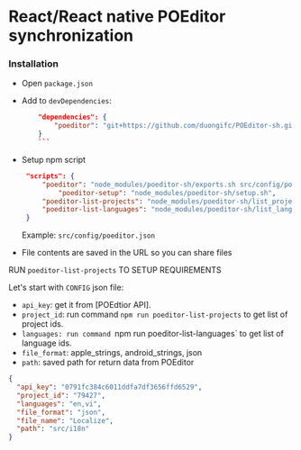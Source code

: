 # React/React native POEditor synchronization

### Installation

 * Open `package.json`
 * Add to `devDependencies`:
	```json
		"dependencies": {
			"poeditor": "git+https://github.com/duongifc/POEditor-sh.git"
		}
    	```
	
 * Setup npm script
 
   ```json
   	"scripts": {
		"poeditor": "node_modules/poeditor-sh/exports.sh src/config/poeditor.json",
    		"poeditor-setup": "node_modules/poeditor-sh/setup.sh",
		"poeditor-list-projects": "node_modules/poeditor-sh/list_projects.sh src/config/poeditor.json",
		"poeditor-list-languages": "node_modules/poeditor-sh/list_languages.sh src/config/poeditor.json"
	}
   ```
   Example: `src/config/poeditor.json`
 * File contents are saved in the URL so you can share files

RUN `poeditor-list-projects` TO SETUP REQUIREMENTS

Let's start with `CONFIG` json file:
* `api_key`: get it from [POEdtior API].
* `project_id`: run command `npm run poeditor-list-projects` to get list of project ids.
* `languages: run command `npm run poeditor-list-languages` to get list of language ids.
* `file_format`: apple_strings, android_strings, json
* `path`: saved path for return data from POEditor
```json
{
  "api_key": "0791fc384c6011ddfa7df3656ffd6529",
  "project_id": "79427",
  "languages": "en,vi",
  "file_format": "json",
  "file_name": "Localize",
  "path": "src/i18n"
}

```

[POEeditor API]: <https://poeditor.com/account/api>
